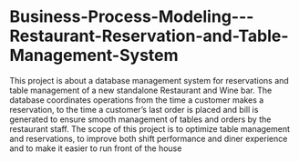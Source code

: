 # Business-Process-Modeling---Restaurant-Reservation-and-Table-Management-System
This project is about a database management system for reservations and table management of a new standalone Restaurant and Wine bar. The database coordinates operations from the time a customer makes a reservation, to the time a customer’s last order is placed and bill is generated to ensure smooth management of tables and orders by the restaurant staff. The scope of this project is to optimize table management and reservations, to improve both shift performance and diner experience and to make it easier to run front of the house
